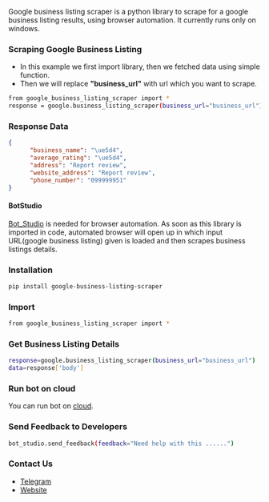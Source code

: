 Google business listing scraper is a python library to scrape for a google business listing results, using browser automation. 
It currently runs only on windows.

### Scraping Google Business Listing 
* In this example we first import library, then we fetched data using simple function. 
* Then we will replace **"business_url"** with url which you want to scrape.
```sh
from google_business_listing_scraper import *
response = google.business_listing_scraper(business_url="business_url")
```

### Response Data
```json
{
      "business_name": "\ue5d4",
      "average_rating": "\ue5d4",
      "address": "Report review",
      "website_address": "Report review",
      "phone_number": "099999951"
}
```

#### BotStudio
[Bot_Studio](https://pypi.org/project/bot_studio/) is needed for browser automation. As soon as this library is imported in code, automated browser will open up in which input URL(google business listing) given is loaded and then scrapes business listings details. 


### Installation

```sh
pip install google-business-listing-scraper
```

### Import
```sh
from google_business_listing_scraper import *
```
### Get Business Listing Details
```sh
response=google.business_listing_scraper(business_url="business_url")
data=response['body']
```

### Run bot on cloud
You can run bot on [cloud](https://datakund.com/products/google-maps-business-listing-scraper-bot?_pos=1&_sid=95d79a870&_ss=r).

### Send Feedback to Developers
```sh
bot_studio.send_feedback(feedback="Need help with this ......")
```

### Contact Us
* [Telegram](https://t.me/datakund)
* [Website](https://datakund.com)

